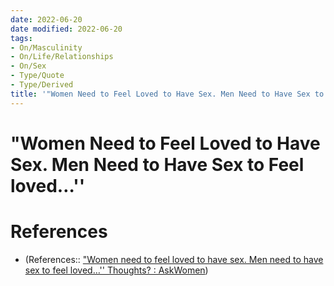 ```yaml
---
date: 2022-06-20
date modified: 2022-06-20
tags:
- On/Masculinity
- On/Life/Relationships
- On/Sex
- Type/Quote
- Type/Derived
title: '"Women Need to Feel Loved to Have Sex. Men Need to Have Sex to Feel loved…'''''
---
```


# "Women Need to Feel Loved to Have Sex. Men Need to Have Sex to Feel loved…''

# References
- (References:: ["Women need to feel loved to have sex. Men need to have sex to feel loved…'' Thoughts? : AskWomen](https://www.reddit.com/r/AskWomen/comments/2byspe/women_need_to_feel_loved_to_have_sex_men_need_to/))